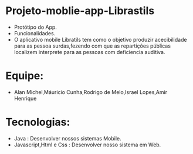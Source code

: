 # Projeto-moblie-app-Librastils
- Protótipo do App.
- Funcionalidades.
- O aplicativo mobile Libratils tem como o objetivo produzir
  acecibilidade para as pessoa surdas,fezendo com que as
  repartições públicas localizem interprete para 
  as pessoas com deficiencia auditiva.

# Equipe:
   - Alan Michel,Máuricio Cunha,Rodrigo de Melo,Israel Lopes,Amir Henrique

# Tecnologias:
  - Java : Desenvolver nossos sistemas Mobile.
  - Javascript,Html e Css :  Desenvolver nosso sistema em Web.

  

